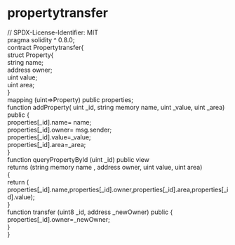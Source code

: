 # propertytransfer
// SPDX-License-Identifier: MIT
<br>
 pragma solidity ^ 0.8.0;
 <br>
contract Propertytransfer{<br>
    struct Property{<br>
    string name;<br>
    address owner;<br>
    uint value;<br>
    uint area;<br>
    }<br>
    mapping (uint=>Property) public properties;<br>
    function addProperty(
        uint _id,
        string memory name,
        uint _value,
        uint _area) public { <br>
            properties[_id].name= name;<br>
            properties[_id].owner= msg.sender;<br>
            properties[_id].value=_value;<br>
            properties[_id].area=_area;<br>
        }<br>
        function queryPropertyById (uint _id) public view <br>
        returns (string memory name , address owner, uint value, uint area) <br>
        { <br>
            return (
                properties[_id].name,properties[_id].owner,properties[_id].area,properties[_id].value); <br>
                }<br>
                 function transfer (uint8 _id, address _newOwner) public { <br>
                    properties[_id].owner=_newOwner; <br>
                } <br>
         }
